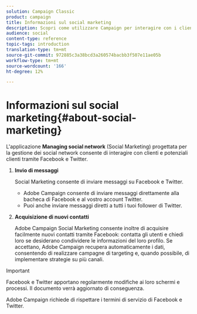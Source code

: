 ```yaml
---
solution: Campaign Classic
product: campaign
title: Informazioni sul social marketing
description: Scopri come utilizzare Campaign per interagire con i clienti tramite Facebook e Twitter.
audience: social
content-type: reference
topic-tags: introduction
translation-type: tm+mt
source-git-commit: 972885c3a38bcd3a260574bacbb3f507e11ae05b
workflow-type: tm+mt
source-wordcount: '166'
ht-degree: 12%

---
```



# Informazioni sul social marketing{#about-social-marketing}

L&#39;applicazione **Managing social network** (Social Marketing) progettata per la gestione dei social network consente di interagire con clienti e potenziali clienti tramite Facebook e Twitter.

1. **Invio di messaggi**

   Social Marketing consente di inviare messaggi su Facebook e Twitter.

   *  Adobe Campaign consente di inviare messaggi direttamente alla bacheca di Facebook e al vostro account Twitter.
   * Puoi anche inviare messaggi diretti a tutti i tuoi follower di Twitter.

1. **Acquisizione di nuovi contatti**

    Adobe Campaign Social Marketing consente inoltre di acquisire facilmente nuovi contatti tramite Facebook: contatta gli utenti e chiedi loro se desiderano condividere le informazioni del loro profilo. Se accettano,  Adobe Campaign recupera automaticamente i dati, consentendo di realizzare campagne di targeting e, quando possibile, di implementare strategie su più canali.

>[!IMPORTANT]
>
>Facebook e Twitter apportano regolarmente modifiche ai loro schermi e processi. Il documento verrà aggiornato di conseguenza.
>
> Adobe Campaign richiede di rispettare i termini di servizio di Facebook e Twitter.
